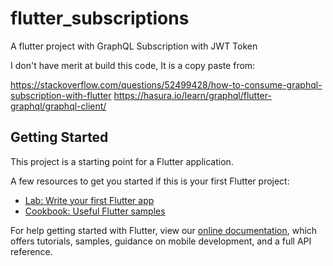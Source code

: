 # flutter_subscriptions

A flutter project with GraphQL Subscription with JWT Token 

I don't have merit at build this code, It is a copy paste from:

https://stackoverflow.com/questions/52499428/how-to-consume-graphql-subscription-with-flutter
https://hasura.io/learn/graphql/flutter-graphql/graphql-client/

## Getting Started

This project is a starting point for a Flutter application.

A few resources to get you started if this is your first Flutter project:

- [Lab: Write your first Flutter app](https://flutter.dev/docs/get-started/codelab)
- [Cookbook: Useful Flutter samples](https://flutter.dev/docs/cookbook)

For help getting started with Flutter, view our
[online documentation](https://flutter.dev/docs), which offers tutorials,
samples, guidance on mobile development, and a full API reference.
